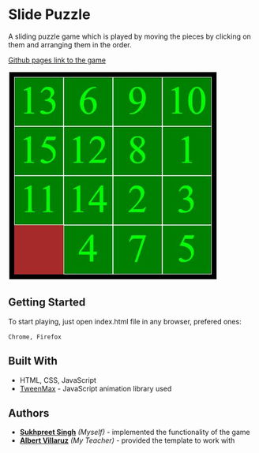 # Slide Puzzle

A sliding puzzle game which is played by moving the pieces by clicking on them and arranging them in the order.

[Github pages link to the game](https://sukhpreet-s.github.io/slide-puzzle-game-js/index.html)

![Image preview](slide-puzzle.JPG)

## Getting Started

To start playing, just open index.html file in any browser, prefered ones:

```
Chrome, Firefox
```

## Built With

- HTML, CSS, JavaScript
- [TweenMax](https://greensock.com/tweenmax) - JavaScript animation library used

## Authors

- [**Sukhpreet Singh**](https://github.com/Sukhpreet-s) _(Myself)_ - implemented the functionality of the game
- [**Albert Villaruz**](https://github.com/avcoder) _(My Teacher)_ - provided the template to work with
